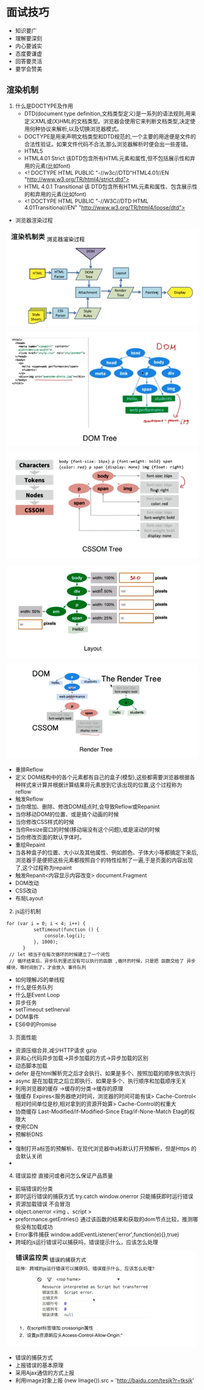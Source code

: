 # 面试技巧
* 知识要广
* 理解要深刻
* 内心要诚实
* 态度要谦虚
* 回答要灵活
* 要学会赞美

##  渲染机制
1. 什么是DOCTYPE及作用
    * DTD(document type definition,文档类型定义)是一系列的语法规则,用来定义XML或(X)HML的文档类型。浏览器会使用它来判断文档类型,决定使用何种协议来解析,以及切换浏览器模式。
    * DOCTYPE是用来声明文档类型和DTD规范的,一个主要的用途便是文件的合法性验证。如果文件代码不合法,那么浏览器解析时便会出一些差错。
    * HTML5 <!DOCTYPE html>
    * HTML4.01 Strict 该DTD包含所有HTML元素和属性,但不包括展示性和弃用的元素(比如font)
    * <! DOCTYPE HTML PUBLIC "-//w3c//DTD"HTML4.01//EN "http://www.w3.org/TR/html4/strict.dtd">
    * HTML 4.0.1 Transitional 该 DTD包含所有HTML元素和属性、包含展示性的和弃用的元素(比如font)
    * <! DOCTYPE HTML PUBLIC "-//W3C//DTD HTML 4.01Transitional//EN" "http://www.w3.org/TR/html4/loose/dtd"> 
 * 浏览器渲染过程

 ![](https://raw.githubusercontent.com/1391020381/Web-Foundation/master/articles/%E8%B7%B3%E6%A7%BD%E9%9D%A2%E8%AF%95%E5%BF%85%E5%A4%87%E6%8A%80%E5%B7%A7/img/%E6%B5%8F%E8%A7%88%E5%99%A8%E6%B8%B2%E6%9F%93%E8%BF%87%E7%A8%8B.png)

![](https://raw.githubusercontent.com/1391020381/Web-Foundation/master/articles/%E8%B7%B3%E6%A7%BD%E9%9D%A2%E8%AF%95%E5%BF%85%E5%A4%87%E6%8A%80%E5%B7%A7/img/DOM-Tree.png)

![](https://raw.githubusercontent.com/1391020381/Web-Foundation/master/articles/%E8%B7%B3%E6%A7%BD%E9%9D%A2%E8%AF%95%E5%BF%85%E5%A4%87%E6%8A%80%E5%B7%A7/img/CSSOM.png)

![](https://raw.githubusercontent.com/1391020381/Web-Foundation/master/articles/%E8%B7%B3%E6%A7%BD%E9%9D%A2%E8%AF%95%E5%BF%85%E5%A4%87%E6%8A%80%E5%B7%A7/img/Layout.png)

![](https://raw.githubusercontent.com/1391020381/Web-Foundation/master/articles/%E8%B7%B3%E6%A7%BD%E9%9D%A2%E8%AF%95%E5%BF%85%E5%A4%87%E6%8A%80%E5%B7%A7/img/Render-Tree.png)


 * 重排Reflow
 * 定义 DOM结构中的各个元素都有自己的盒子(模型),这些都需要浏览器根据各种样式来计算并根据计算结果将元素放到它该出现的位置,这个过程称为 reflow
 * 触发Reflow
 *  当你增加、删除、修改DOM结点时,会导致Reflow或Repanint
 * 当你移动DOM的位置、或是搞个动画的时候
 * 当你修改CSS样式的时候
 * 当你Resize窗口的时候(移动端没有这个问题),或是滚动的时候
 * 当你修改页面的默认字体时。
 * 重绘Repaint
 * 当各种盒子的位置、大小以及其他属性、例如颜色、子体大小等都搞定下来后,浏览器于是便把这些元素都按照自个的特性绘制了一遍,于是页面的内容出现了,这个过程称为repaint
 * 触发Repanit<内容显示内容改变>  document.Fragment
 * DOM改动
 * CSS改动
 * 布局Layout
2. js运行机制 
```
for (var i = 0; i < 4; i++) {
          setTimeout(function () {
              console.log(i);
          }, 1000);
      }
 // let 相当于在每次循环的时候建立了一个闭包
 // 循环结束后，异步队列里还没有可以执行的函数 ,循环的时候，只是把 函数交给了 异步模块，等时间到了，才会放入 事件队列    
```
* 如何理解JS的单线程
* 什么是任务队列
* 什么是Event Loop
* 异步任务
* setTimeout setInerval
* DOM事件
* ES6中的Promise
3. 页面性能
* 资源压缩合并,减少HTTP请求 gzip
* 非和心代码异步加载->异步加载的方式->异步加载的区别
* 动态脚本加载
* defer 是在html解析完之后才会执行、如果是多个、按照加载的顺序依次执行
* async 是在加载完之后立即执行、如果是多个、执行顺序和加载顺序无关
* 利用浏览器的缓存 ->缓存的分类->缓存的原理
* 强缓存  Expires<服务器绝对时间，浏览器的时间可能有误> Cache-Control<相对时间单位是秒,相对拿到的资源开始算> Cache-Control的权重大
* 协商缓存  Last-Modified/if-Modified-Since  Etag/if-None-Match  Etag的权限大
* 使用CDN
* 预解析DNS
* <meta http-equiv="x-dns-prefetch-control" content="on">
* 强制打开a标签的预解析、在现代浏览器中a标默认打开预解析，但是Https 的会默认关闭
* <link rel="dns-prefetch" href="//host_name_to_prefetch.com">
4. 错误监控   直接问或者问怎么保证产品质量
* 前端错误的分类
* 即时运行错误的捕获方式   try.catch    window.onerror 只能捕获即时运行错误
* 资源加载错误 不会冒泡
* object.onerror  <img 、script >
* preformance.getEntries()   通过该函数的结果和获取的dom节点比较，推测哪些没有加载成功
* Error事件捕获  window.addEventListener('error',function(e){},true)
* 跨域的js运行错误可以捕获吗，错误提示什么，应该怎么处理

![](https://raw.githubusercontent.com/1391020381/Web-Foundation/master/articles/%E8%B7%B3%E6%A7%BD%E9%9D%A2%E8%AF%95%E5%BF%85%E5%A4%87%E6%8A%80%E5%B7%A7/img/%E8%B7%A8%E5%9F%9Fjs%E6%8A%A5%E9%94%99%E7%9A%84%E7%9B%91%E6%8E%A7.png)

*  错误的捕获方式
* 上报错误的基本原理
* 采用Ajax通信的方式上报
* 利用image对象上报     (new Image()).src = 'http://baidu.com/tesjk?r=tksjk'